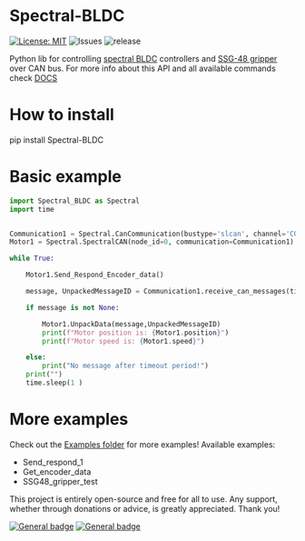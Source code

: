 # Spectral-BLDC

[![License: MIT](https://img.shields.io/badge/License-MIT-green.svg)](https://opensource.org/licenses/MIT)  ![Issues](https://img.shields.io/github/issues/PCrnjak/Spectral-BLDC-Python) ![release](https://img.shields.io/github/v/release/PCrnjak/Spectral-BLDC-Python)

Python lib for controlling [spectral BLDC](https://github.com/PCrnjak/Spectral-Micro-BLDC-controller/blob/main/README.md) controllers and [SSG-48 gripper](https://github.com/PCrnjak/SSG-48-adaptive-electric-gripper) over CAN bus. 
For more info about this API and all available commands check [DOCS](https://source-robotics.github.io/Spectral-BLDC-docs/apage7_can/)

# How to install

  pip install Spectral-BLDC

# Basic example


``` py 
import Spectral_BLDC as Spectral
import time


Communication1 = Spectral.CanCommunication(bustype='slcan', channel='COM41', bitrate=1000000)
Motor1 = Spectral.SpectralCAN(node_id=0, communication=Communication1)

while True:

    Motor1.Send_Respond_Encoder_data()

    message, UnpackedMessageID = Communication1.receive_can_messages(timeout=0.2)

    if message is not None:

        Motor1.UnpackData(message,UnpackedMessageID)
        print(f"Motor position is: {Motor1.position}")
        print(f"Motor speed is: {Motor1.speed}")

    else:
        print("No message after timeout period!")
    print("")
    time.sleep(1 )
```


# More examples

Check out the [Examples folder](https://github.com/PCrnjak/Spectral-BLDC-Python/tree/main/examples) for more examples!
Available examples:
* Send_respond_1
* Get_encoder_data
* SSG48_gripper_test



This project is entirely open-source and free for all to use. Any support, whether through donations or advice, is greatly appreciated. Thank you!

 [![General badge](https://img.shields.io/badge/PayPal-00457C?style=for-the-badge&logo=paypal&logoColor=white)](https://paypal.me/PCrnjak?locale.x=en_US)
[![General badge](https://img.shields.io/badge/Patreon-F96854?style=for-the-badge&logo=patreon&logoColor=white)](https://www.patreon.com/PCrnjak)
